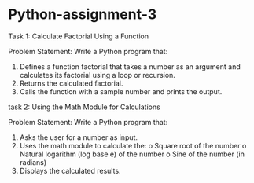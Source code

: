 # Python-assignment-3


Task 1: Calculate Factorial Using a Function 


Problem Statement: Write a Python program that:
1.   Defines a function factorial that takes a number as an argument and calculates its factorial using a loop or recursion.
2.   Returns the calculated factorial.
3.   Calls the function with a sample number and prints the output.

  task 2: Using the Math Module for Calculations
 
Problem Statement: Write a Python program that:
1.   Asks the user for a number as input.
2.   Uses the math module to calculate the:
o   Square root of the number
o   Natural logarithm (log base e) of the number
o   Sine of the number (in radians)
3.   Displays the calculated results.



